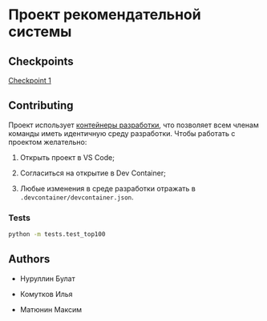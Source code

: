 # Проект рекомендательной системы

## Checkpoints

[Checkpoint 1](checkpoint_1.md)

## Contributing

Проект использует [контейнеры разработки](https://containers.dev/), что позволяет всем членам команды иметь идентичную среду разработки. Чтобы работать с проектом желательно:

1. Открыть проект в VS Code;

2. Согласиться на открытие в Dev Container;

3. Любые изменения в среде разработки отражать в `.devcontainer/devcontainer.json`.

### Tests

```bash
python -m tests.test_top100
```

## Authors

- Нуруллин Булат

- Комутков Илья

- Матюнин Максим



